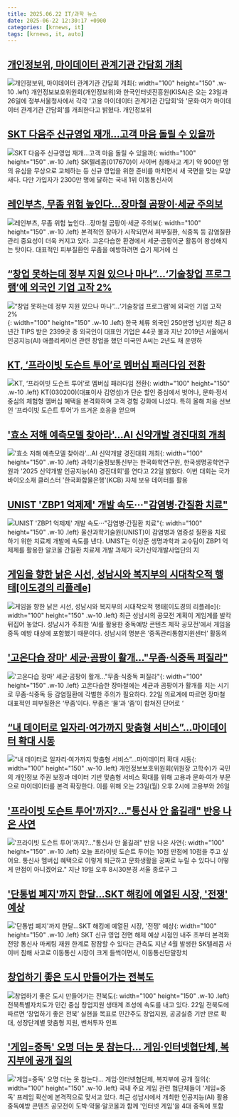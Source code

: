 ```yaml
---
title: 2025.06.22 IT/과학 뉴스
date: 2025-06-22 12:30:17 +0900
categories: [krnews, it]
tags: [krnews, it, auto]
---
```

## [개인정보위, 마이데이터 관계기관 간담회 개최](https://n.news.naver.com/mnews/article/029/0002962951)

![개인정보위, 마이데이터 관계기관 간담회 개최](https://mimgnews.pstatic.net/image/origin/029/2025/06/22/2962951.jpg?type=nf220_150){: width="100" height="150" .w-10 .left}
개인정보보호위원회(개인정보위)와 한국인터넷진흥원(KISA)은 오는 23일과 26일에 정부서울청사에서 각각 '고용 마이데이터 관계기관 간담회'와 '문화·여가 마이데이터 관계기관 간담회'를 개최한다고 밝혔다. 개인정보위

## [SKT 다음주 신규영업 재개…고객 마음 돌릴 수 있을까](https://n.news.naver.com/mnews/article/421/0008324517)

![SKT 다음주 신규영업 재개…고객 마음 돌릴 수 있을까](https://mimgnews.pstatic.net/image/origin/421/2025/06/21/8324517.jpg?type=nf220_150){: width="100" height="150" .w-10 .left}
SK텔레콤(017670)이 사이버 침해사고 계기 약 900만 명의 유심을 무상으로 교체하는 등 신규 영업을 위한 준비를 마치면서 새 국면을 맞는 모양새다. 다만 가입자가 2300만 명에 달하는 국내 1위 이동통신사이

## [레인부츠, 무좀 위험 높인다...장마철 곰팡이·세균 주의보](https://n.news.naver.com/mnews/article/469/0000871629)

![레인부츠, 무좀 위험 높인다...장마철 곰팡이·세균 주의보](https://mimgnews.pstatic.net/image/origin/469/2025/06/21/871629.jpg?type=nf220_150){: width="100" height="150" .w-10 .left}
본격적인 장마가 시작되면서 피부질환, 식중독 등 감염질환 관리 중요성이 더욱 커지고 있다. 고온다습한 환경에서 세균‧곰팡이균 활동이 왕성해지는 탓이다. 대표적인 피부질환인 무좀을 예방하려면 습기 제거에 신

## [“창업 못하는데 정부 지원 있으나 마나”...‘기술창업 프로그램’에 외국인 기업 고작 2%](https://n.news.naver.com/mnews/article/009/0005512432)

![“창업 못하는데 정부 지원 있으나 마나”...‘기술창업 프로그램’에 외국인 기업 고작 2%](https://mimgnews.pstatic.net/image/origin/009/2025/06/21/5512432.jpg?type=nf220_150){: width="100" height="150" .w-10 .left}
한국 체류 외국인 250만명 넘지만 최근 8년간 TIPS 받은 2399곳 중 외국인이 대표인 기업은 44곳 불과 지난 2019년 서울에서 인공지능(AI) 애플리케이션 관련 창업을 했던 미국인 A씨는 2년도 채 운영하

## [KT, ‘프라이빗 도슨트 투어’로 멤버십 패러다임 전환](https://n.news.naver.com/mnews/article/018/0006045723)

![KT, ‘프라이빗 도슨트 투어’로 멤버십 패러다임 전환](https://mimgnews.pstatic.net/image/origin/018/2025/06/22/6045723.jpg?type=nf220_150){: width="100" height="150" .w-10 .left}
KT(030200)(대표이사 김영섭)가 단순 할인 중심에서 벗어나, 문화·정서 중심의 체험형 멤버십 혜택을 본격화하며 고객 경험 강화에 나섰다. 특히 올해 처음 선보인 ‘프라이빗 도슨트 투어’가 뜨거운 호응을 얻으며

## ['효소 저해 예측모델 찾아라'…AI 신약개발 경진대회 개최](https://n.news.naver.com/mnews/article/001/0015462821)

!['효소 저해 예측모델 찾아라'…AI 신약개발 경진대회 개최](https://mimgnews.pstatic.net/image/origin/001/2025/06/22/15462821.jpg?type=nf220_150){: width="100" height="150" .w-10 .left}
과학기술정보통신부는 한국화학연구원, 한국생명공학연구원과 '2025 신약개발 인공지능(AI) 경진대회'를 연다고 22일 밝혔다. 이번 대회는 국가 바이오소재 클러스터 '한국화합물은행'(KCB) 자체 보유 데이터를 활용

## [UNIST 'ZBP1 억제제' 개발 속도···"감염병·간질환 치료"](https://n.news.naver.com/mnews/article/018/0006045743)

![UNIST 'ZBP1 억제제' 개발 속도···"감염병·간질환 치료"](https://mimgnews.pstatic.net/image/origin/018/2025/06/22/6045743.jpg?type=nf220_150){: width="100" height="150" .w-10 .left}
울산과학기술원(UNIST)이 감염병과 염증성 질환을 치료하기 위한 치료제 개발에 속도를 낸다. UNIST는 이상준 생명과학과 교수팀이 ZBP1 억제제를 활용한 알코올 간질환 치료제 개발 과제가 국가신약개발사업단의 지

## [게임을 향한 낡은 시선, 성남시와 복지부의 시대착오적 행태[이도경의 리플레e]](https://n.news.naver.com/mnews/article/005/0001784614)

![게임을 향한 낡은 시선, 성남시와 복지부의 시대착오적 행태[이도경의 리플레e]](https://mimgnews.pstatic.net/image/origin/005/2025/06/21/1784614.jpg?type=nf220_150){: width="100" height="150" .w-10 .left}
최근 성남시의 공모전 계획이 게임계를 발칵 뒤집어 놓았다. 성남시가 주최한 ‘AI를 활용한 중독예방 콘텐츠 제작 공모전’에서 게임을 중독 예방 대상에 포함했기 때문이다. 성남시의 명분은 ‘중독관리통합지원센터’ 활동의

## ['고온다습 장마' 세균·곰팡이 활개…"무좀·식중독 퍼질라"](https://n.news.naver.com/mnews/article/003/0013316964)

!['고온다습 장마' 세균·곰팡이 활개…"무좀·식중독 퍼질라"](https://mimgnews.pstatic.net/image/origin/003/2025/06/22/13316964.jpg?type=nf220_150){: width="100" height="150" .w-10 .left}
고온다습한 장마철에는 세균과 곰팡이가 활개를 치는 시기로 무좀·식중독 등 감염질환에 각별한 주의가 필요하다. 22일 의료계에 따르면 장마철 대표적인 피부질환은 ‘무좀’이다. 무좀은 ‘물’과 ‘좀’이 합쳐진 단어로 ‘

## [“내 데이터로 일자리·여가까지 맞춤형 서비스”…마이데이터 확대 시동](https://n.news.naver.com/mnews/article/018/0006045825)

![“내 데이터로 일자리·여가까지 맞춤형 서비스”…마이데이터 확대 시동](https://mimgnews.pstatic.net/image/origin/018/2025/06/22/6045825.jpg?type=nf220_150){: width="100" height="150" .w-10 .left}
개인정보보호위원회(위원장 고학수)가 국민의 개인정보 주권 보장과 데이터 기반 맞춤형 서비스 확대를 위해 고용과 문화·여가 부문으로 마이데이터를 본격 확장한다. 이를 위해 오는 23일(월) 오후 2시에 고용부와 26일

## ['프라이빗 도슨트 투어'까지?…"통신사 안 옮길래" 반응 나온 사연](https://n.news.naver.com/mnews/article/015/0005147648)

!['프라이빗 도슨트 투어'까지?…"통신사 안 옮길래" 반응 나온 사연](https://mimgnews.pstatic.net/image/origin/015/2025/06/22/5147648.jpg?type=nf220_150){: width="100" height="150" .w-10 .left}
오늘 프라이빗 도슨트 투어는 10점 만점에 10점을 주고 싶어요. 통신사 멤버십 혜택으로 이렇게 퇴근하고 문화생활을 공짜로 누릴 수 있다니 어떻게 만점이 아니겠어요." 지난 19일 오후 8시30분경 서울 종로구 그

## ['단통법 폐지'까지 한달…SKT 해킹에 예열된 시장, '전쟁' 예상](https://n.news.naver.com/mnews/article/001/0015462387)

!['단통법 폐지'까지 한달…SKT 해킹에 예열된 시장, '전쟁' 예상](https://mimgnews.pstatic.net/image/origin/001/2025/06/22/15462387.jpg?type=nf220_150){: width="100" height="150" .w-10 .left}
SKT 신규 영업 전면 해제 예상 시점인 내주 초부터 본격화 전망 통신사 마케팅 재원 한계로 잠잠할 수 있다는 관측도 지난 4월 발생한 SK텔레콤 사이버 침해 사고로 이동통신 시장이 크게 들썩이면서, 이동통신단말장치

## [창업하기 좋은 도시 만들어가는 전북도](https://n.news.naver.com/mnews/article/014/0005366345)

![창업하기 좋은 도시 만들어가는 전북도](https://mimgnews.pstatic.net/image/origin/014/2025/06/22/5366345.jpg?type=nf220_150){: width="100" height="150" .w-10 .left}
전북특별자치도가 민간 중심 창업지원 생태계 조성에 속도를 내고 있다. 22일 전북도에 따르면 ‘창업하기 좋은 전북’ 실현을 목표로 민간주도 창업지원, 공공실증 기반 판로 확대, 성장단계별 맞춤형 지원, 벤처투자 인프

## ['게임=중독' 오명 더는 못 참는다… 게임·인터넷협단체, 복지부에 공개 질의](https://n.news.naver.com/mnews/article/030/0003323905)

!['게임=중독' 오명 더는 못 참는다… 게임·인터넷협단체, 복지부에 공개 질의](https://mimgnews.pstatic.net/image/origin/030/2025/06/22/3323905.jpg?type=nf220_150){: width="100" height="150" .w-10 .left}
국내 주요 게임 관련 협단체들이 '게임=중독' 프레임 확산에 본격적으로 맞서고 있다. 최근 성남시에서 개최한 인공지능(AI) 활용 중독예방 콘텐츠 공모전이 도박·약물·알코올과 함께 '인터넷 게임'을 4대 중독에 포함

